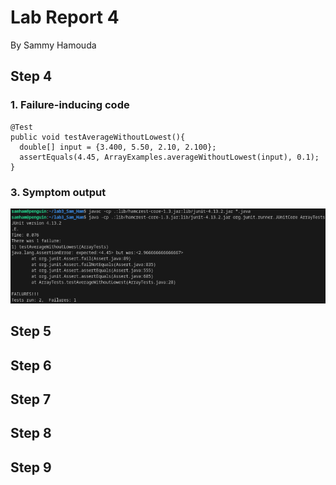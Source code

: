 # Lab Report 4

By Sammy Hamouda

## Step 4

### 1. Failure-inducing code

```
@Test
public void testAverageWithoutLowest(){
  double[] input = {3.400, 5.50, 2.10, 2.100};
  assertEquals(4.45, ArrayExamples.averageWithoutLowest(input), 0.1);
} 
```

### 3. Symptom output
![TestOutput.png](images/LB3/TestOutput.png)

## Step 5

## Step 6

## Step 7

## Step 8

## Step 9

